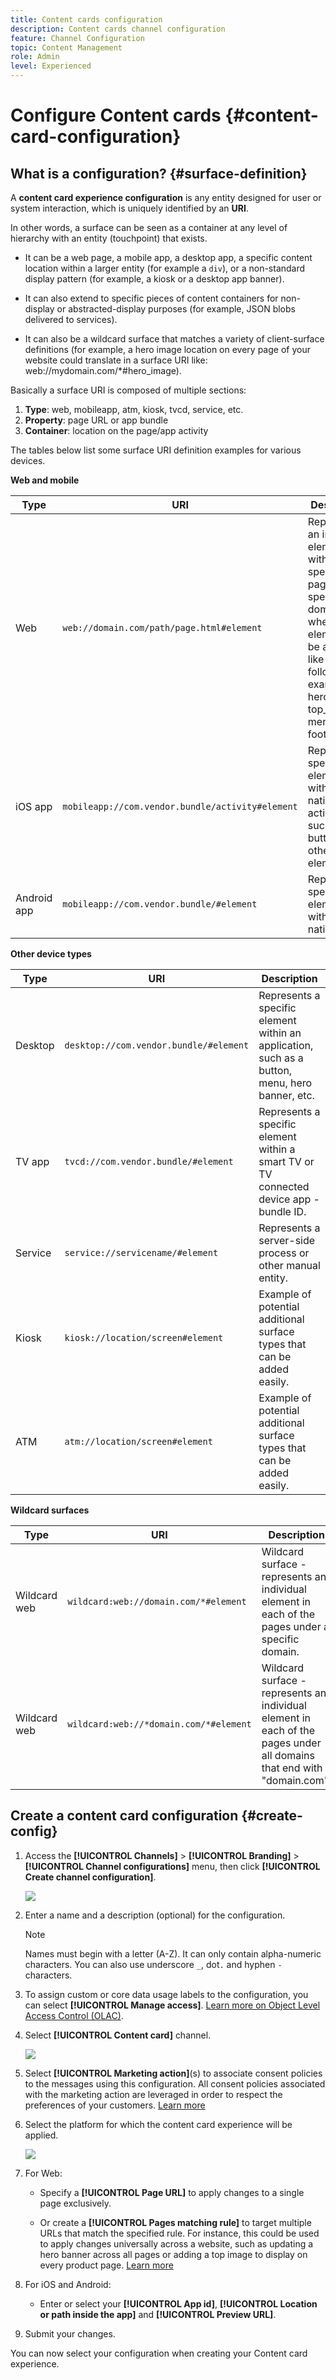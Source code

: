 ```yaml
---
title: Content cards configuration
description: Content cards channel configuration
feature: Channel Configuration
topic: Content Management
role: Admin
level: Experienced
---
```

# Configure Content cards {#content-card-configuration}

## What is a configuration? {#surface-definition}

A **content card experience configuration** is any entity designed for user or system interaction, which is uniquely identified by an **URI**.

In other words, a surface can be seen as a container at any level of hierarchy with an entity (touchpoint) that exists.

* It can be a web page, a mobile app, a desktop app, a specific content location within a larger entity (for example a `div`), or a non-standard display pattern (for example, a kiosk or a desktop app banner).

* It can also extend to specific pieces of content containers for non-display or abstracted-display purposes (for example, JSON blobs delivered to services).

* It can also be a wildcard surface that matches a variety of client-surface definitions (for example, a hero image location on every page of your website could translate in a surface URI like: web://mydomain.com/*#hero_image).

Basically a surface URI is composed of multiple sections:

1. **Type**: web, mobileapp, atm, kiosk, tvcd, service, etc.
1. **Property**: page URL or app bundle
1. **Container**: location on the page/app activity 

The tables below list some surface URI definition examples for various devices.

**Web and mobile**

| Type | URI | Description |
| --------- | ----------- | ------- | 
| Web | `web://domain.com/path/page.html#element` | Represents an individual element within a specific page of a specific domain, where an element can be a label like in the following examples: hero_banner, top_nav, menu, footer, etc. |
| iOS app | `mobileapp://com.vendor.bundle/activity#element` | Represents a specific element within a native app activity, such as a button or other view element. |
| Android app | `mobileapp://com.vendor.bundle/#element` | Represents a specific element within a native app. |

**Other device types**

| Type | URI | Description |
| --------- | ----------- | ------- | 
| Desktop | `desktop://com.vendor.bundle/#element` | Represents a specific element within an application, such as a button, menu, hero banner, etc. |
| TV app | `tvcd://com.vendor.bundle/#element` | Represents a specific element within a smart TV or TV connected device app - bundle ID. |
| Service | `service://servicename/#element` | Represents a server-side process or other manual entity. |
| Kiosk | `kiosk://location/screen#element` | Example of potential additional surface types that can be added easily. |
| ATM | `atm://location/screen#element` | Example of potential additional surface types that can be added easily. |

**Wildcard surfaces**

| Type | URI | Description |
| --------- | ----------- | ------- | 
| Wildcard web | `wildcard:web://domain.com/*#element` | Wildcard surface - represents an individual element in each of the pages under a specific domain. |
| Wildcard web | `wildcard:web://*domain.com/*#element` | Wildcard surface - represents an individual element in each of the pages under all domains that end with "domain.com". |

## Create a content card configuration {#create-config}

1. Access the **[!UICONTROL Channels]** > **[!UICONTROL Branding]** > **[!UICONTROL Channel configurations]** menu, then click **[!UICONTROL Create channel configuration]**.

    ![](assets/content_card_config_1.png)

1. Enter a name and a description (optional) for the configuration.

    >[!NOTE]
    >
    > Names must begin with a letter (A-Z). It can only contain alpha-numeric characters. You can also use underscore `_`, dot`.` and hyphen `-` characters.

1. To assign custom or core data usage labels to the configuration, you can select **[!UICONTROL Manage access]**. [Learn more on Object Level Access Control (OLAC)](../administration/object-based-access.md).

1. Select **[!UICONTROL Content card]** channel.

    ![](assets/content_card_config_2.png)

1. Select **[!UICONTROL Marketing action]**(s) to associate consent policies to the messages using this configuration. All consent policies associated with the marketing action are leveraged in order to respect the preferences of your customers. [Learn more](../action/consent.md#surface-marketing-actions)

1. Select the platform for which the content card experience will be applied.

    ![](assets/content_card_config_3.png)

1. For Web:

    * Specify a **[!UICONTROL Page URL]** to apply changes to a single page exclusively.

    * Or create a **[!UICONTROL Pages matching rule]** to target multiple URLs that match the specified rule. For instance, this could be used to apply changes universally across a website, such as updating a hero banner across all pages or adding a top image to display on every product page. [Learn more](../web/web-configuration.md)

1. For iOS and Android:

    * Enter or select your **[!UICONTROL App id]**, **[!UICONTROL Location or path inside the app]** and **[!UICONTROL Preview URL]**.

1. Submit your changes.

You can now select your configuration when creating your Content card experience.

